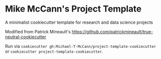 # Mike McCann's Project Template
A minimalist cookiecutter template for research and data science projects

Modified from Patrick Mineault's https://github.com/patrickmineault/true-neutral-cookiecutter

Run via `cookiecutter gh:Michael-T-McCann/project-template-cookiecutter`
or `cookiecutter project-template-cookiecutter`.
